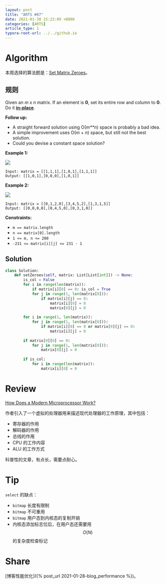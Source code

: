 ```yaml
---
layout: post
title: "ARTS #87"
date: 2021-01-30 15:23:09 +0800
categories: [ARTS]
article_type: 1
typora-root-url: ../../github.io
---
```



# Algorithm

本周选择的算法题是：[Set Matrix Zeroes](https://leetcode.com/problems/set-matrix-zeroes/)。


## 规则

Given an *m* x *n* matrix. If an element is **0**, set its entire row and column to **0**. Do it [**in-place**](https://en.wikipedia.org/wiki/In-place_algorithm).

**Follow up:**

- A straight forward solution using O(*m**n*) space is probably a bad idea.
- A simple improvement uses O(*m* + *n*) space, but still not the best solution.
- Could you devise a constant space solution?

 

**Example 1:**

![](https://assets.leetcode.com/uploads/2020/08/17/mat1.jpg)

```
Input: matrix = [[1,1,1],[1,0,1],[1,1,1]]
Output: [[1,0,1],[0,0,0],[1,0,1]]
```

**Example 2:**

![](https://assets.leetcode.com/uploads/2020/08/17/mat2.jpg)

```
Input: matrix = [[0,1,2,0],[3,4,5,2],[1,3,1,5]]
Output: [[0,0,0,0],[0,4,5,0],[0,3,1,0]]
```

 

**Constraints:**

- `m == matrix.length`
- `n == matrix[0].length`
- `1 <= m, n <= 200`
- `-231 <= matrix[i][j] <= 231 - 1`

## Solution

```python
class Solution:
    def setZeroes(self, matrix: List[List[int]]) -> None:
        is_col = False
        for i in range(len(matrix)):
            if matrix[i][0] == 0: is_col = True
            for j in range(1, len(matrix[0])):
                if matrix[i][j] == 0:
                    matrix[i][0] = 0
                    matrix[0][j] = 0
        
        for i in range(1, len(matrix)):
            for j in range(1, len(matrix[0])):
                if matrix[i][0] == 0 or matrix[0][j] == 0:
                    matrix[i][j] = 0
        
        if matrix[0][0] == 0:
            for j in range(1, len(matrix[0])):
                matrix[0][j] = 0
        
        if is_col:
            for i in range(len(matrix)):
                matrix[i][0] = 0
```


# Review

[How Does a Modern Microprocessor Work?](https://medium.com/swlh/how-does-a-microprocessor-work-e06d196efd8f)

作者引入了一个虚拟的处理器用来描述现代处理器的工作原理，其中包括：

- 寄存器的作用
- 解码器的作用
- 总线的作用
- CPU 的工作内容
- ALU 的工作方式

科普性的文章，有点长，需要点耐心。

# Tip

`select` 的缺点：

- `bitmap` 长度有限制
- `bitmap` 不可重用
- `bitmap` 用户态到内核态的复制开销
- 内核态添加标志位后，在用户态还需要用 $$O({N})$$ 的复杂度检查标记

# Share

[博客性能优化]({% post_url 2021-01-28-blog_performance %})。

